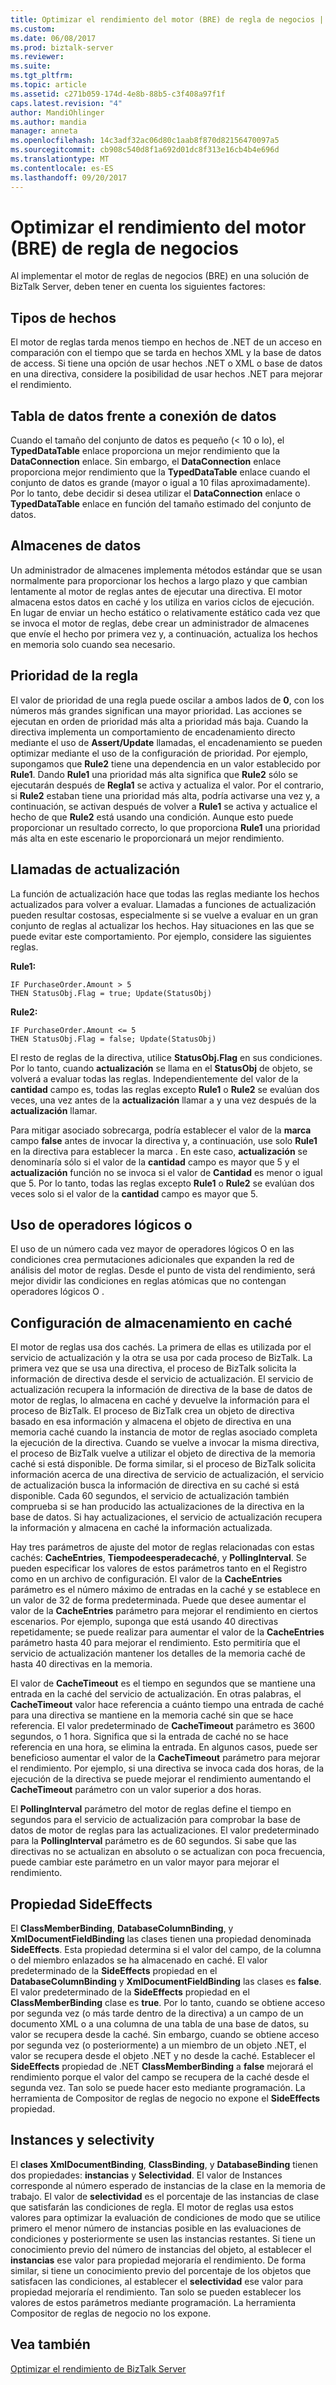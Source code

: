 ```yaml
---
title: Optimizar el rendimiento del motor (BRE) de regla de negocios | Documentos de Microsoft
ms.custom: 
ms.date: 06/08/2017
ms.prod: biztalk-server
ms.reviewer: 
ms.suite: 
ms.tgt_pltfrm: 
ms.topic: article
ms.assetid: c271b059-174d-4e8b-88b5-c3f408a97f1f
caps.latest.revision: "4"
author: MandiOhlinger
ms.author: mandia
manager: anneta
ms.openlocfilehash: 14c3adf32ac06d80c1aab8f870d82156470097a5
ms.sourcegitcommit: cb908c540d8f1a692d01dc8f313e16cb4b4e696d
ms.translationtype: MT
ms.contentlocale: es-ES
ms.lasthandoff: 09/20/2017
---
```

# <a name="optimizing-business-rule-engine-bre-performance"></a>Optimizar el rendimiento del motor (BRE) de regla de negocios
Al implementar el motor de reglas de negocios (BRE) en una solución de BizTalk Server, deben tener en cuenta los siguientes factores:  
  
## <a name="fact-types"></a>Tipos de hechos  
 El motor de reglas tarda menos tiempo en hechos de .NET de un acceso en comparación con el tiempo que se tarda en hechos XML y la base de datos de access. Si tiene una opción de usar hechos .NET o XML o base de datos en una directiva, considere la posibilidad de usar hechos .NET para mejorar el rendimiento.  
  
## <a name="data-table-vs-data-connection"></a>Tabla de datos frente a conexión de datos  
 Cuando el tamaño del conjunto de datos es pequeño (< 10 o lo), el **TypedDataTable** enlace proporciona un mejor rendimiento que la **DataConnection** enlace. Sin embargo, el **DataConnection** enlace proporciona mejor rendimiento que la **TypedDataTable** enlace cuando el conjunto de datos es grande (mayor o igual a 10 filas aproximadamente). Por lo tanto, debe decidir si desea utilizar el **DataConnection** enlace o **TypedDataTable** enlace en función del tamaño estimado del conjunto de datos.  
  
## <a name="fact-retrievers"></a>Almacenes de datos  
 Un administrador de almacenes implementa métodos estándar que se usan normalmente para proporcionar los hechos a largo plazo y que cambian lentamente al motor de reglas antes de ejecutar una directiva. El motor almacena estos datos en caché y los utiliza en varios ciclos de ejecución. En lugar de enviar un hecho estático o relativamente estático cada vez que se invoca el motor de reglas, debe crear un administrador de almacenes que envíe el hecho por primera vez y, a continuación, actualiza los hechos en memoria solo cuando sea necesario.  
  
## <a name="rule-priority"></a>Prioridad de la regla  
 El valor de prioridad de una regla puede oscilar a ambos lados de **0**, con los números más grandes significan una mayor prioridad. Las acciones se ejecutan en orden de prioridad más alta a prioridad más baja. Cuando la directiva implementa un comportamiento de encadenamiento directo mediante el uso de **Assert/Update** llamadas, el encadenamiento se pueden optimizar mediante el uso de la configuración de prioridad. Por ejemplo, supongamos que **Rule2** tiene una dependencia en un valor establecido por **Rule1**. Dando **Rule1** una prioridad más alta significa que **Rule2** sólo se ejecutarán después de **Regla1** se activa y actualiza el valor. Por el contrario, si **Rule2** estaban tiene una prioridad más alta, podría activarse una vez y, a continuación, se activan después de volver a **Rule1** se activa y actualice el hecho de que **Rule2** está usando una condición. Aunque esto puede proporcionar un resultado correcto, lo que proporciona **Rule1** una prioridad más alta en este escenario le proporcionará un mejor rendimiento.  
  
## <a name="update-calls"></a>Llamadas de actualización  
 La función de actualización hace que todas las reglas mediante los hechos actualizados para volver a evaluar. Llamadas a funciones de actualización pueden resultar costosas, especialmente si se vuelve a evaluar en un gran conjunto de reglas al actualizar los hechos. Hay situaciones en las que se puede evitar este comportamiento. Por ejemplo, considere las siguientes reglas.  
  
 **Rule1:**  
  
```  
IF PurchaseOrder.Amount > 5   
THEN StatusObj.Flag = true; Update(StatusObj)  
```  
  
 **Rule2:**  
  
```  
IF PurchaseOrder.Amount <= 5   
THEN StatusObj.Flag = false; Update(StatusObj)  
```  
  
 El resto de reglas de la directiva, utilice **StatusObj.Flag** en sus condiciones. Por lo tanto, cuando **actualización** se llama en el **StatusObj** de objeto, se volverá a evaluar todas las reglas. Independientemente del valor de la **cantidad** campo es, todas las reglas excepto **Rule1** o **Rule2** se evalúan dos veces, una vez antes de la **actualización** llamar a y una vez después de la **actualización** llamar.  
  
 Para mitigar asociado sobrecarga, podría establecer el valor de la **marca** campo **false** antes de invocar la directiva y, a continuación, use solo **Rule1** en la directiva para establecer la marca . En este caso, **actualización** se denominaría sólo si el valor de la **cantidad** campo es mayor que 5 y el **actualización** función no se invoca si el valor de  **Cantidad** es menor o igual que 5. Por lo tanto, todas las reglas excepto **Rule1** o **Rule2** se evalúan dos veces solo si el valor de la **cantidad** campo es mayor que 5.  
  
## <a name="usage-of-logical-or-operators"></a>Uso de operadores lógicos o  
 El uso de un número cada vez mayor de operadores lógicos O en las condiciones crea permutaciones adicionales que expanden la red de análisis del motor de reglas. Desde el punto de vista del rendimiento, será mejor dividir las condiciones en reglas atómicas que no contengan operadores lógicos O .  
  
## <a name="caching-settings"></a>Configuración de almacenamiento en caché  
 El motor de reglas usa dos cachés. La primera de ellas es utilizada por el servicio de actualización y la otra se usa por cada proceso de BizTalk. La primera vez que se usa una directiva, el proceso de BizTalk solicita la información de directiva desde el servicio de actualización. El servicio de actualización recupera la información de directiva de la base de datos de motor de reglas, lo almacena en caché y devuelve la información para el proceso de BizTalk. El proceso de BizTalk crea un objeto de directiva basado en esa información y almacena el objeto de directiva en una memoria caché cuando la instancia de motor de reglas asociado completa la ejecución de la directiva. Cuando se vuelve a invocar la misma directiva, el proceso de BizTalk vuelve a utilizar el objeto de directiva de la memoria caché si está disponible. De forma similar, si el proceso de BizTalk solicita información acerca de una directiva de servicio de actualización, el servicio de actualización busca la información de directiva en su caché si está disponible. Cada 60 segundos, el servicio de actualización también comprueba si se han producido las actualizaciones de la directiva en la base de datos. Si hay actualizaciones, el servicio de actualización recupera la información y almacena en caché la información actualizada.  
  
 Hay tres parámetros de ajuste del motor de reglas relacionadas con estas cachés: **CacheEntries**, **Tiempodeesperadecaché**, y **PollingInterval**. Se pueden especificar los valores de estos parámetros tanto en el Registro como en un archivo de configuración. El valor de la **CacheEntries** parámetro es el número máximo de entradas en la caché y se establece en un valor de 32 de forma predeterminada. Puede que desee aumentar el valor de la **CacheEntries** parámetro para mejorar el rendimiento en ciertos escenarios. Por ejemplo, suponga que está usando 40 directivas repetidamente; se puede realizar para aumentar el valor de la **CacheEntries** parámetro hasta 40 para mejorar el rendimiento. Esto permitiría que el servicio de actualización mantener los detalles de la memoria caché de hasta 40 directivas en la memoria.  
  
 El valor de **CacheTimeout** es el tiempo en segundos que se mantiene una entrada en la caché del servicio de actualización. En otras palabras, el **CacheTimeout** valor hace referencia a cuánto tiempo una entrada de caché para una directiva se mantiene en la memoria caché sin que se hace referencia. El valor predeterminado de **CacheTimeout** parámetro es 3600 segundos, o 1 hora. Significa que si la entrada de caché no se hace referencia en una hora, se elimina la entrada. En algunos casos, puede ser beneficioso aumentar el valor de la **CacheTimeout** parámetro para mejorar el rendimiento. Por ejemplo, si una directiva se invoca cada dos horas, de la ejecución de la directiva se puede mejorar el rendimiento aumentando el **CacheTimeout** parámetro con un valor superior a dos horas.  
  
 El **PollingInterval** parámetro del motor de reglas define el tiempo en segundos para el servicio de actualización para comprobar la base de datos de motor de reglas para las actualizaciones. El valor predeterminado para la **PollingInterval** parámetro es de 60 segundos. Si sabe que las directivas no se actualizan en absoluto o se actualizan con poca frecuencia, puede cambiar este parámetro en un valor mayor para mejorar el rendimiento.  
  
## <a name="sideeffects-property"></a>Propiedad SideEffects  
 El **ClassMemberBinding**, **DatabaseColumnBinding**, y **XmlDocumentFieldBinding** las clases tienen una propiedad denominada **SideEffects**. Esta propiedad determina si el valor del campo, de la columna o del miembro enlazados se ha almacenado en caché. El valor predeterminado de la **SideEffects** propiedad en el **DatabaseColumnBinding** y **XmlDocumentFieldBinding** las clases es **false**. El valor predeterminado de la **SideEffects** propiedad en el **ClassMemberBinding** clase es **true**. Por lo tanto, cuando se obtiene acceso por segunda vez (o más tarde dentro de la directiva) a un campo de un documento XML o a una columna de una tabla de una base de datos, su valor se recupera desde la caché. Sin embargo, cuando se obtiene acceso por segunda vez (o posteriormente) a un miembro de un objeto .NET, el valor se recupera desde el objeto .NET y no desde la caché. Establecer el **SideEffects** propiedad de .NET **ClassMemberBinding** a **false** mejorará el rendimiento porque el valor del campo se recupera de la caché desde el segunda vez. Tan solo se puede hacer esto mediante programación. La herramienta de Compositor de reglas de negocio no expone el **SideEffects** propiedad.  
  
## <a name="instances-and-selectivity"></a>Instances y selectivity  
 El **clases XmlDocumentBinding**, **ClassBinding**, y **DatabaseBinding** tienen dos propiedades: **instancias** y **Selectividad**. El valor de Instances corresponde al número esperado de instancias de la clase en la memoria de trabajo. El valor de **selectividad** es el porcentaje de las instancias de clase que satisfarán las condiciones de regla. El motor de reglas usa estos valores para optimizar la evaluación de condiciones de modo que se utilice primero el menor número de instancias posible en las evaluaciones de condiciones y posteriormente se usen las instancias restantes. Si tiene un conocimiento previo del número de instancias del objeto, al establecer el **instancias** ese valor para propiedad mejoraría el rendimiento. De forma similar, si tiene un conocimiento previo del porcentaje de los objetos que satisfacen las condiciones, al establecer el **selectividad** ese valor para propiedad mejoraría el rendimiento. Tan solo se pueden establecer los valores de estos parámetros mediante programación. La herramienta Compositor de reglas de negocio no los expone.  
  
## <a name="see-also"></a>Vea también  
 [Optimizar el rendimiento de BizTalk Server](../technical-guides/optimizing-biztalk-server-performance.md)